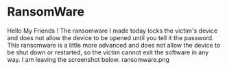 # RansomWare
Hello My Friends !
The ransomware I made today locks the victim's device and does not allow the device to be opened until you tell it the password. This ransomware is a little more advanced and does not allow the device to be shut down or restarted, so the victim cannot exit the software in any way. I am leaving the screenshot below. ransomware.png
